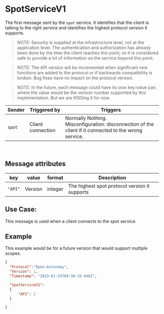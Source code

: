 # SpotServiceV1
The first message sent by the `spot` service.  It identifies that the client is talking to the right service and identifies the highest protocol version it supports.

> NOTE: Security is supplied at the infrastructure level, not at the application level.  The authentication and authorization has already been done by the time the client reaches this point;  so it is considered safe to provide a lot of information on the service beyond this point.

> NOTE: The API version will be incremented when significant new functions are added to the protocol or if backwards compatibility is broken.  Bug fixes have no impact on the protocol version.

> NOTE: In the future, each message could have its onw key:value pair, where the value would be the version number supported by this implementation.  But we are KISSing it for now.

|Sender| Triggered by | Triggers|
|---|---|---|
| `spot`  | Client connection | Normally Nothing. <br>  Misconfiguration: disconnection of the client if it connected to the wrong service. |

<br>

## Message attributes
|key |value |format | Description|
|---|:---:|:---:|---|
|`"API"`| Version| integer|The highest spot protocol version it supports|


## Use Case:
This message is used when a client connects to the spot service.
## Example
This example would be for a future version that would support multiple scopes.
```json
{
  "Protocol":"Open-Autonomy",
  "Version": 1,
  "Timestamp": "2023-01-24T09:30:10.948Z",

  "SpotServiceV1":
  {
	  "API": 1
  }

}
```
